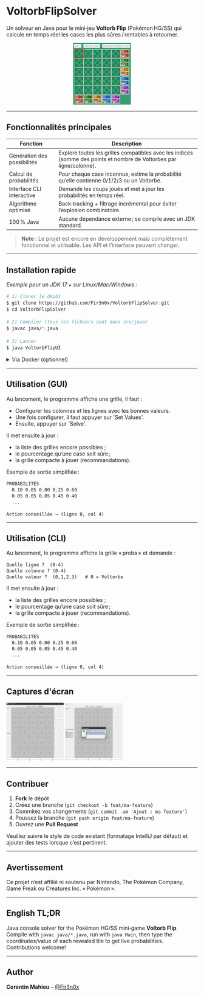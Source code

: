 # VoltorbFlipSolver

Un solveur en Java pour le mini‑jeu **Voltorb Flip** (Pokémon HG/SS) qui calcule en temps réel les cases les plus sûres / rentables à retourner.

<p align="center">
  <img src="img/voltorb_game.png" alt="Game" width="30%" />
</p>

---

## Fonctionnalités principales

| Fonction                     | Description                                                                                                          |
| ---------------------------- | -------------------------------------------------------------------------------------------------------------------- |
| Génération des possibilités  | Explore toutes les grilles compatibles avec les indices (somme des points et nombre de Voltorbes par ligne/colonne). |
| Calcul de probabilités       | Pour chaque case inconnue, estime la probabilité qu’elle contienne 0/1/2/3 ou un Voltorbe.                           |
| Interface CLI interactive    | Demande les coups joués et met à jour les probabilités en temps réel.                                                |
| Algorithme optimisé          | Back‑tracking + filtrage incrémental pour éviter l’explosion combinatoire.                                           |
| 100 % Java                   | Aucune dépendance externe ; se compile avec un JDK standard.                                                         |

> **Note :** Le projet est encore en développement mais complètement fonctionnel et utilisable. Les API et l’interface peuvent changer.

---

## Installation rapide

*Exemple pour un JDK 17 + sur Linux/Mac/Windows :*

```bash
# 1) Cloner le dépôt
$ git clone https://github.com/Fir3n0x/VoltorbFlipSolver.git
$ cd VoltorbFlipSolver

# 2) Compiler (tous les fichiers sont dans src/java)
$ javac java/*.java

# 3) Lancer
$ java VoltorbFlipUI
```

<details>
<summary> Via Docker (optionnel)</summary>

```bash
# Construction de l’image
$ docker build -t voltorb-solver .

# Lancement interactif
$ docker run -it voltorb-solver
```

</details>

---

## Utilisation (GUI)

Au lancement, le programme affiche une grille, il faut :
* Configurer les colonnes et les lignes avec les bonnes valeurs.
* Une fois configurer, il faut appuyer sur 'Set Values'.
* Ensuite, appuyer sur 'Solve'.

Il met ensuite à jour :

* la liste des grilles encore possibles ;
* le pourcentage qu’une case soit sûre ;
* la grille compacte à jouer (recommandations).

Exemple de sortie simplifiée :

```
PROBABILITÉS
  0.10 0.05 0.00 0.25 0.60
  0.05 0.05 0.05 0.45 0.40
  ...

Action conseillée → (ligne 0, col 4)
```


---

## Utilisation (CLI)

Au lancement, le programme affiche la grille « proba » et demande :

```
Quelle ligne ?  (0‑4)
Quelle colonne ? (0‑4)
Quelle valeur ?  (0,1,2,3)   # 0 = Voltorbe
```

Il met ensuite à jour :

* la liste des grilles encore possibles ;
* le pourcentage qu’une case soit sûre ;
* la grille compacte à jouer (recommandations).

Exemple de sortie simplifiée :

```
PROBABILITÉS
  0.10 0.05 0.00 0.25 0.60
  0.05 0.05 0.05 0.45 0.40
  ...

Action conseillée → (ligne 0, col 4)
```

---

## Captures d'écran

<p float="left">
  <img src="img/solver_init.png" alt="Init" width="30%" />
  <img src="img/solver_in_progress.png" alt="In Game"   width="30%" />
</p>

---

## Contribuer

1. **Fork** le dépôt
2. Créez une branche (`git checkout -b feat/ma‑feature`)
3. Commitez vos changements (`git commit -am 'Ajout : ma feature'`)
4. Poussez la branche (`git push origin feat/ma‑feature`)
5. Ouvrez une **Pull Request**

Veuillez suivre le style de code existant (formatage IntelliJ par défaut) et ajouter des tests lorsque c’est pertinent.

---

## Avertissement

Ce projet n’est affilié ni soutenu par Nintendo, The Pokémon Company, Game Freak ou Creatures Inc. « Pokémon ».

---

## English TL;DR

Java console solver for the Pokémon HG/SS mini‑game **Voltorb Flip**. Compile with `javac java/*.java`, run with `java Main`, then type the coordinates/value of each revealed tile to get live probabilities. Contributions welcome!

---

## Author

**Corentin Mahieu** – [@Fir3n0x](https://github.com/Fir3n0x)
